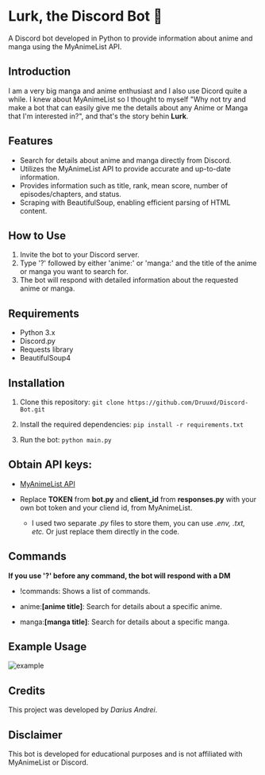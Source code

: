 # Lurk, the Discord Bot 🤖

A Discord bot developed in Python to provide information about anime and manga using the MyAnimeList API.

## Introduction

I am a very big manga and anime enthusiast and I also use Dicord quite a while. I knew about MyAnimeList so I thought to myself "Why not try and make a bot that can easily give me the details about any Anime or Manga that I'm interested in?", and that's the story behin **Lurk**.

## Features

- Search for details about anime and manga directly from Discord.
- Utilizes the MyAnimeList API to provide accurate and up-to-date information.
- Provides information such as title, rank, mean score, number of episodes/chapters, and status.
- Scraping with BeautifulSoup, enabling efficient parsing of HTML content.

## How to Use

1. Invite the bot to your Discord server.
2. Type '?' followed by either 'anime:' or 'manga:' and the title of the anime or manga you want to search for.
3. The bot will respond with detailed information about the requested anime or manga.

## Requirements

- Python 3.x
- Discord.py
- Requests library
- BeautifulSoup4

## Installation

1. Clone this repository:
`git clone https://github.com/Druuxd/Discord-Bot.git`

2. Install the required dependencies:
`pip install -r requirements.txt`

3. Run the bot:
`python main.py`

## Obtain API keys:

- [MyAnimeList API](https://myanimelist.net/apiconfig)

- Replace **TOKEN** from **bot.py** and **client_id** from **responses.py** with your own bot token and your cliend id, from MyAnimeList.
  - I used two separate *.py* files to store them, you can use *.env, .txt, etc.* Or just replace them directly in the code.

## Commands
**If you use '?' before any command, the bot will respond with a DM**

- !commands: Shows a list of commands.

- anime:**[anime title]**: Search for details about a specific anime.

- manga:**[manga title]**: Search for details about a specific manga.

## Example Usage

![example](https://i.imgur.com/cGZs3ju.png)

## Credits

This project was developed by *Darius Andrei*.

## Disclaimer

This bot is developed for educational purposes and is not affiliated with MyAnimeList or Discord.
